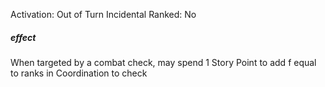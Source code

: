 Activation: Out of Turn Incidental
Ranked: No
##### effect
When targeted by a combat check, may
spend 1 Story Point to add f equal to ranks
in Coordination to check